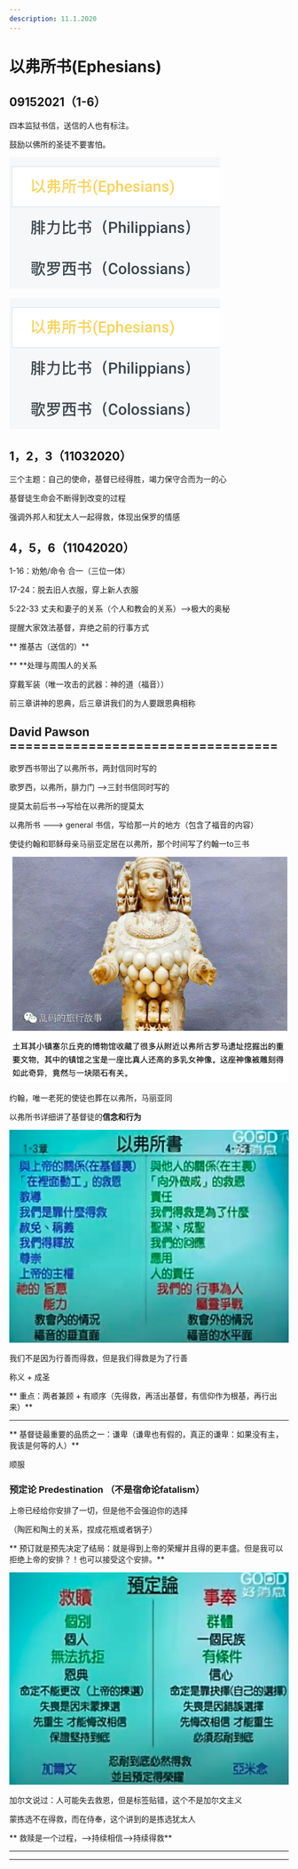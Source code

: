 ```yaml
---
description: 11.1.2020
---
```


# 以弗所书(Ephesians)

## 09152021（1-6）

 四本监狱书信，送信的人也有标注。

鼓励以佛所的圣徒不要害怕。

![](<../.gitbook/assets/image (263).png>)

![](<../.gitbook/assets/image (263).png>)

## 1，2，3（11032020）

 三个主题：自己的使命，基督已经得胜，竭力保守合而为一的心

 基督徒生命会不断得到改变的过程

  强调外邦人和犹太人一起得救，体现出保罗的情感

## 4，5，6（11042020）

  1-16：劝勉/命令 合一（三位一体）

 17-24：脱去旧人衣服，穿上新人衣服

 5:22-33 丈夫和妻子的关系（个人和教会的关系）-->极大的奥秘

 提醒大家效法基督，弃绝之前的行事方式

**  推基古（送信的）**

** **处理与周围人的关系

 穿戴军装（唯一攻击的武器：神的道（福音））

前三章讲神的恩典，后三章讲我们的为人要跟恩典相称

## David Pawson ==================================

歌罗西书带出了以弗所书，两封信同时写的

 歌罗西，以弗所，腓力门 -->三封书信同时写的

 提莫太前后书-->写给在以弗所的提莫太

 以弗所书 ---> general 书信，写给那一片的地方（包含了福音的内容）

 

 使徒约翰和耶稣母亲马丽亚定居在以弗所，那个时间写了约翰一to三书

![土耳其，以弗所，多乳女神像，希腊神话 亚低迷女神](<../.gitbook/assets/image (33).png>)

约翰，唯一老死的使徒也葬在以弗所，马丽亚同



以弗所书详细讲了基督徒的**信念和行为**

![](<../.gitbook/assets/image (34).png>)

我们不是因为行善而得救，但是我们得救是为了行善

 称义  +  成圣

** 重点：两者兼顾 + 有顺序（先得救，再活出基督，有信仰作为根基，再行出来）**

****

** 基督徒最重要的品质之一：谦卑（谦卑也有假的，真正的谦卑：如果没有主，我该是何等的人）**

 顺服



### 预定论 Predestination  （不是宿命论fatalism）

 上帝已经给你安排了一切，但是他不会强迫你的选择

 （陶匠和陶土的关系，捏成花瓶或者锅子）

** 预订就是预先决定了结局：就是得到上帝的荣耀并且得的更丰盛。但是我可以拒绝上帝的安排？！也可以接受这个安排。**

![](<../.gitbook/assets/image (35).png>)

  加尔文说过：人可能失去救恩，但是标签贴错，这个不是加尔文主义

 蒙拣选不在得救，而在侍奉，这个讲到的是拣选犹太人

** 救赎是一个过程，-->持续相信-->持续得救**

****





****

